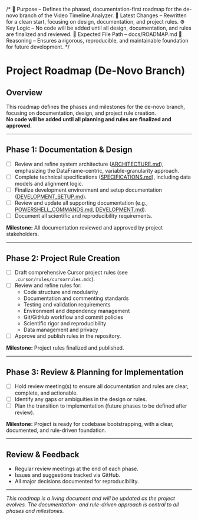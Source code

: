 /*
📌 Purpose – Defines the phased, documentation-first roadmap for the de-novo branch of the Video Timeline Analyzer.
🔄 Latest Changes – Rewritten for a clean start, focusing on design, documentation, and project rules.
⚙️ Key Logic – No code will be added until all design, documentation, and rules are finalized and reviewed.
📂 Expected File Path – docs/ROADMAP.md
🧠 Reasoning – Ensures a rigorous, reproducible, and maintainable foundation for future development.
*/

# Project Roadmap (De-Novo Branch)

## Overview

This roadmap defines the phases and milestones for the de-novo branch, focusing on documentation, design, and project rule creation.  
**No code will be added until all planning and rules are finalized and approved.**

---

## Phase 1: Documentation & Design

- [ ] Review and refine system architecture ([ARCHITECTURE.md](ARCHITECTURE.md)), emphasizing the DataFrame-centric, variable-granularity approach.
- [ ] Complete technical specifications ([SPECIFICATIONS.md](SPECIFICATIONS.md)), including data models and alignment logic.
- [ ] Finalize development environment and setup documentation ([DEVELOPMENT_SETUP.md](DEVELOPMENT_SETUP.md)).
- [ ] Review and update all supporting documentation (e.g., [POWERSHELL_COMMANDS.md](POWERSHELL_COMMANDS.md), [DEVELOPMENT.md](DEVELOPMENT.md)).
- [ ] Document all scientific and reproducibility requirements.

**Milestone:** All documentation reviewed and approved by project stakeholders.

---

## Phase 2: Project Rule Creation

- [ ] Draft comprehensive Cursor project rules (see `.cursor/rules/cursorrules.mdc`).
- [ ] Review and refine rules for:
    - Code structure and modularity
    - Documentation and commenting standards
    - Testing and validation requirements
    - Environment and dependency management
    - Git/GitHub workflow and commit policies
    - Scientific rigor and reproducibility
    - Data management and privacy
- [ ] Approve and publish rules in the repository.

**Milestone:** Project rules finalized and published.

---

## Phase 3: Review & Planning for Implementation

- [ ] Hold review meeting(s) to ensure all documentation and rules are clear, complete, and actionable.
- [ ] Identify any gaps or ambiguities in the design or rules.
- [ ] Plan the transition to implementation (future phases to be defined after review).

**Milestone:** Project is ready for codebase bootstrapping, with a clear, documented, and rule-driven foundation.

---

## Review & Feedback

- Regular review meetings at the end of each phase.
- Issues and suggestions tracked via GitHub.
- All major decisions documented for reproducibility.

---

*This roadmap is a living document and will be updated as the project evolves. The documentation- and rule-driven approach is central to all phases and milestones.* 